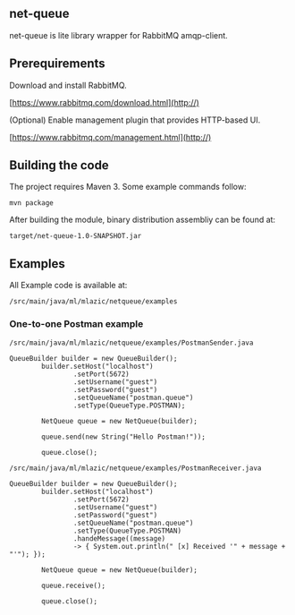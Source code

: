 ## net-queue
net-queue is lite library wrapper for RabbitMQ amqp-client.
## Prerequirements

Download and install RabbitMQ.

[https://www.rabbitmq.com/download.html](http://)

(Optional) Enable management plugin that provides HTTP-based UI.

[https://www.rabbitmq.com/management.html](http://)

## Building the code

The project requires Maven 3. Some example commands follow:

`mvn package`

After building the module, binary distribution assembliy can be found at:

`target/net-queue-1.0-SNAPSHOT.jar`

## Examples

All Example code is available at:

`/src/main/java/ml/mlazic/netqueue/examples`

### One-to-one Postman example

`/src/main/java/ml/mlazic/netqueue/examples/PostmanSender.java`

```
QueueBuilder builder = new QueueBuilder();
        builder.setHost("localhost")
                .setPort(5672)
                .setUsername("guest")
                .setPassword("guest")
                .setQueueName("postman.queue")
                .setType(QueueType.POSTMAN);

        NetQueue queue = new NetQueue(builder);

        queue.send(new String("Hello Postman!"));

        queue.close();
```

`/src/main/java/ml/mlazic/netqueue/examples/PostmanReceiver.java`

```
QueueBuilder builder = new QueueBuilder();
        builder.setHost("localhost")
                .setPort(5672)
                .setUsername("guest")
                .setPassword("guest")
                .setQueueName("postman.queue")
                .setType(QueueType.POSTMAN)
                .handeMessage((message) 
                -> { System.out.println(" [x] Received '" + message + "'"); });

        NetQueue queue = new NetQueue(builder);

        queue.receive();

        queue.close();

```

